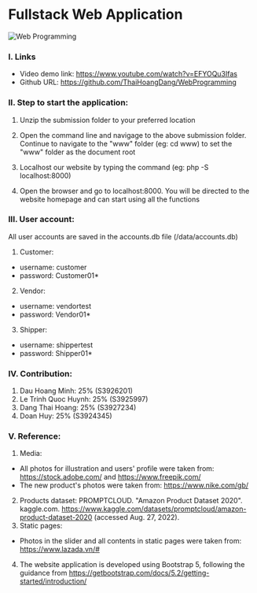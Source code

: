 # Fullstack Web Application
![Web Programming](https://github.com/ThaiHoangDang/WebProgramming/blob/main/www/img/webProgramming.png?raw=true)

### I. Links
- Video demo link: https://www.youtube.com/watch?v=EFYOQu3Ifas
- Github URL: https://github.com/ThaiHoangDang/WebProgramming 

### II. Step to start the application:

1. Unzip the submission folder to your preferred location

2. Open the command line and navigage to the above submission folder. Continue to navigate to the "www" folder (eg: cd www) to set the "www" folder as the document root

3. Localhost our website by typing the command (eg: php -S localhost:8000)

4. Open the browser and go to localhost:8000. You will be directed to the website homepage and can start using all the functions

### III. User account: 
All user accounts are saved in the accounts.db file (/data/accounts.db)
 
1. Customer: 
- username: customer
- password: Customer01*

2. Vendor:
- username: vendortest
- password: Vendor01*

3. Shipper: 
- username: shippertest
- password: Shipper01*

### IV. Contribution:
1. Dau Hoang Minh: 25% (S3926201)
2. Le Trinh Quoc Huynh: 25% (S3925997)
3. Dang Thai Hoang: 25% (S3927234)
4. Doan Huy: 25% (S3924345)

### V. Reference:
1. Media:
- All photos for illustration and users' profile were taken from: https://stock.adobe.com/ and https://www.freepik.com/
- The new product's photos were taken from: https://www.nike.com/gb/
2. Products dataset: 
    PROMPTCLOUD. "Amazon Product Dataset 2020". kaggle.com. https://www.kaggle.com/datasets/promptcloud/amazon-product-dataset-2020 (accessed Aug. 27, 2022).
3. Static pages:
- Photos in the slider and all contents in static pages were taken from: https://www.lazada.vn/# 
4. The website application is developed using Bootstrap 5, following the guidance from https://getbootstrap.com/docs/5.2/getting-started/introduction/
